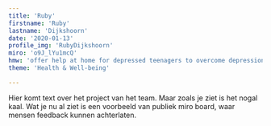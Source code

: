 ```yaml
---
title: 'Ruby'
firstname: 'Ruby'
lastname: 'Dijkshoorn'
date: '2020-01-13'
profile_img: 'RubyDijkshoorn'
miro: 'o9J_lYu1mcQ'
hmw: 'offer help at home for depressed teenagers to overcome depression?'
theme: 'Health & Well-being'

---
```


Hier komt text over het project van het team. Maar zoals je ziet is het nogal kaal. Wat je nu al ziet is een voorbeeld van publiek miro board, waar mensen feedback kunnen achterlaten.

